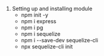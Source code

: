1. Setting up and installing module
    - npm init -y
    - npm i express
    - npm i pg
    - npm i sequelize
    - npm i --save-dev sequelize-cli
    - npx sequelize-cli init


